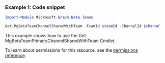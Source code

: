 ### Example 1: Code snippet

```powershell
Import-Module Microsoft.Graph.Beta.Teams

Get-MgBetaTeamChannelSharedWithTeam -TeamId $teamId -ChannelId $channelId
```
This example shows how to use the Get-MgBetaTeamPrimaryChannelSharedWithTeam Cmdlet.

To learn about permissions for this resource, see the [permissions reference](/graph/permissions-reference).

